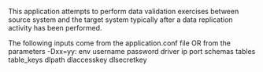 This application attempts to perform data validation exercises between source system and the target system typically after a data replication activity has been performed.


The following inputs come from the application.conf file OR from the parameters -Dxx=yy:
      env
      username
      password
      driver
      ip
      port
      schemas
      tables
      table_keys
      dlpath
      dlaccesskey
      dlsecretkey
